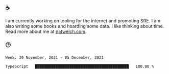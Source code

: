 ### ☕

I am currently working on tooling for the internet and promoting SRE. I am also writing some books and hoarding some data. I like thinking about time. Read more about me at [natwelch.com](https://natwelch.com).

### 🕒

<!--START_SECTION:waka-->
```text
Week: 29 November, 2021 - 05 December, 2021

TypeScript   █████████████████████████████████████████   100.00 % 
```
<!--END_SECTION:waka-->
